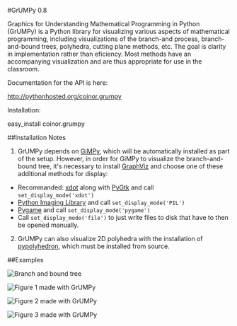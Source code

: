 #GrUMPy 0.8

Graphics for Understanding Mathematical Programming in Python (GrUMPy) is a
Python library for visualizing various aspects of mathematical programming,
including visualizations of the branch-and process, branch-and-bound trees,
polyhedra, cutting plane methods, etc. The goal is clarity in implementation
rather than eficiency. Most methods have an accompanying visualization and are
thus appropriate for use in the classroom.

Documentation for the API is here:

http://pythonhosted.org/coinor.grumpy

Installation:

easy_install coinor.grumpy

##Installation Notes

1. GrUMPy depends on [GiMPy](https://github.com/coin-or/GiMPy), which will be 
  automatically installed as part of the setup. However, in order for GiMPy to
  visualize the branch-and-bound tree, it's necessary to install 
  [GraphViz](http://www.graphviz.org/Download.php) and choose one of these 
  additional methods for display:
  * Recommanded: [xdot](https://pypi.python.org/pypi/xdot) along with 
    [PyGtk](http://www.pygtk.org/) and call `set_display_mode('xdot')`
  * [Python Imaging Library](http://www.pythonware.com/products/pil/) and 
    call `set_display_mode('PIL')`
  * [Pygame](pygame.org) and call `set_display_mode('pygame')`
  * Call `set_display_mode('file')` to just write files to disk that have to
    then be opened manually. 
2. GrUMPy can also visualize 2D polyhedra with the installation of 
  [pypolyhedron](https://github.com/rdeits/pypolyhedron), which must be
  installed from source.

##Examples

![Branch and bound tree](https://github.com/coin-or/GrUMPy/raw/master/images/BranchAndBound.png)

![Figure 1 made with GrUMPy](https://raw.githubusercontent.com/tkralphs/GrUMPy/master/images/polyhedron.png)

![Figure 2 made with GrUMPy](https://raw.githubusercontent.com/tkralphs/GrUMPy/master/images/GMI-Row2-Disjunction.png)

![Figure 3 made with GrUMPy](https://raw.githubusercontent.com/tkralphs/GrUMPy/master/images/GMI-Row3.png)
